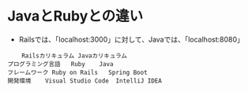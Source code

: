 # JavaとRubyとの違い  
- Railsでは、「localhost:3000」に対して、Javaでは、「localhost:8080」
```
	Railsカリキュラム	Javaカリキュラム
プログラミング言語	Ruby	Java
フレームワーク	Ruby on Rails	Spring Boot
開発環境	Visual Studio Code	IntelliJ IDEA
```

